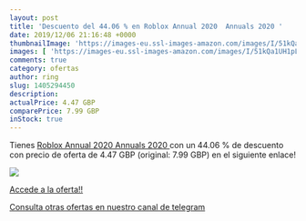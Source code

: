 ```yaml
---
layout: post
title: 'Descuento del 44.06 % en Roblox Annual 2020  Annuals 2020 '
date: 2019/12/06 21:16:48 +0000
thumbnailImage: 'https://images-eu.ssl-images-amazon.com/images/I/51kQa1UH1pL._SL200_.jpg'
images: [ 'https://images-eu.ssl-images-amazon.com/images/I/51kQa1UH1pL._SL200_.jpg' ]
comments: true
category: ofertas
author: ring
slug: 1405294450
description:
actualPrice: 4.47 GBP
comparePrice: 7.99 GBP
inStock: true
---
```


Tienes [Roblox Annual 2020  Annuals 2020 ](https://www.amazon.com/dp/1405294450/?tag=redken08-20) con un 44.06 % de descuento con precio de oferta de 4.47 GBP (original: 7.99 GBP) en el siguiente enlace!

[![](https://images-eu.ssl-images-amazon.com/images/I/51kQa1UH1pL._SL200_.jpg)](https://www.amazon.com/dp/1405294450/?tag=redken08-20)

[Accede a la oferta!!](https://www.amazon.com/dp/1405294450/?tag=redken08-20)

[Consulta otras ofertas en nuestro canal de telegram](https://t.me/s/ofertas25)
